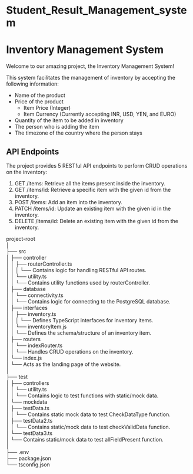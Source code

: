 # Student_Result_Management_system

# Inventory Management System

Welcome to our amazing project, the Inventory Management System!

This system facilitates the management of inventory by accepting the following information:

- Name of the product
- Price of the product
  - Item Price (Integer)
  - Item Currency (Currently accepting INR, USD, YEN, and EURO)
- Quantity of the item to be added in inventory
- The person who is adding the item
- The timezone of the country where the person stays

## API Endpoints

The project provides 5 RESTful API endpoints to perform CRUD operations on the inventory:

1. GET /items: Retrieve all the items present inside the inventory.
2. GET /items/id: Retrieve a specific item with the given id from the inventory.
3. POST /items: Add an item into the inventory.
4. PATCH /items/id: Update an existing item with the given id in the inventory.
5. DELETE /items/id: Delete an existing item with the given id from the inventory.

<p>
project-root<br>
│<br>
├── src<br>
│   ├── controller<br>
│   │   ├── routerController.ts<br>
│   │   │   └── Contains logic for handling RESTful API routes.<br>
│   │   └── utility.ts<br>
│   │       └── Contains utility functions used by routerController.<br>
│   ├── database<br>
│   │   └── connectivity.ts<br>
│   │       └── Contains logic for connecting to the PostgreSQL database.<br>
│   ├── interfaces<br>
│   │   ├── inventory.ts<br>
│   │   │   └── Defines TypeScript interfaces for inventory items.<br>
│   │   └── inventoryItem.js<br>
│   │       └── Defines the schema/structure of an inventory item.<br>
│   ├── routers<br>
│   │   └── indexRouter.ts<br>
│   │       └── Handles CRUD operations on the inventory.<br>
│   └── index.js<br>
│       └── Acts as the landing page of the website.<br>
│<br>
├── test<br>
│   ├── controllers<br>
│   │   └── utility.ts<br>
│   │       └── Contains logic to test functions with static/mock data.<br>
│   └── mockdata<br>
│       ├── testData.ts<br>
│       │   └── Contains static mock data to test CheckDataType function.<br>
│       ├── testData2.ts<br>
│       │   └── Contains static/mock data to test checkValidData function.<br>
│       └── testData3.ts<br>
│           └── Contains static/mock data to test allFieldPresent function.<br>
│<br>
├── .env<br>
├── package.json<br>
└── tsconfig.json<br>

</p>
